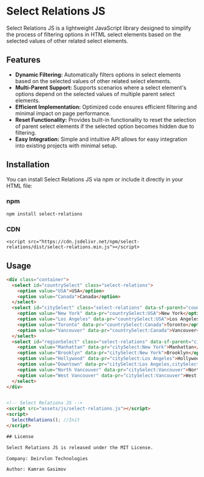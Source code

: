 # Select Relations JS

Select Relations JS is a lightweight JavaScript library designed to simplify the process of filtering options in HTML select elements based on the selected values of other related select elements.

## Features

- **Dynamic Filtering:** Automatically filters options in select elements based on the selected values of other related select elements.
- **Multi-Parent Support:** Supports scenarios where a select element's options depend on the selected values of multiple parent select elements.
- **Efficient Implementation:** Optimized code ensures efficient filtering and minimal impact on page performance.
- **Reset Functionality:** Provides built-in functionality to reset the selection of parent select elements if the selected option becomes hidden due to filtering.
- **Easy Integration:** Simple and intuitive API allows for easy integration into existing projects with minimal setup.

## Installation

You can install Select Relations JS via npm or include it directly in your HTML file:

### npm

`npm install select-relations`

### CDN

`<script src="https://cdn.jsdelivr.net/npm/select-relations/dist/select-relations.min.js"></script>`




## Usage

```html
<div class="container">
  <select id="countrySelect" class="select-relations">
    <option value="USA">USA</option>
    <option value="Canada">Canada</option>
  </select>
  <select id="citySelect" class="select-relations" data-sf-parent="countrySelect">
    <option value="New York" data-pr="countrySelect:USA">New York</option>
    <option value="Los Angeles" data-pr="countrySelect:USA">Los Angeles</option>
    <option value="Toronto" data-pr="countrySelect:Canada">Toronto</option>
    <option value="Vancouver" data-pr="countrySelect:Canada">Vancouver</option>
  </select>
  <select id="regionSelect" class="select-relations" data-sf-parent="citySelect">
    <option value="Manhattan" data-pr="citySelect:New York">Manhattan</option>
    <option value="Brooklyn" data-pr="citySelect:New York">Brooklyn</option>
    <option value="Hollywood" data-pr="citySelect:Los Angeles">Hollywood</option>
    <option value="Downtown" data-pr="citySelect:Los Angeles,citySelect:Toronto">Downtown</option>
    <option value="North Vancouver" data-pr="citySelect:Vancouver">North Vancouver</option>
    <option value="West Vancouver" data-pr="citySelect:Vancouver">West Vancouver</option>
  </select>
</div>


<!-- Select Relations JS -->
<script src="assets/js/select-relations.js"></script>
<script>
  SelectRelations(); //Init
</script>

## License

Select Relations JS is released under the MIT License.

Company: Deirvlon Technologies

Author: Kamran Gasimov
